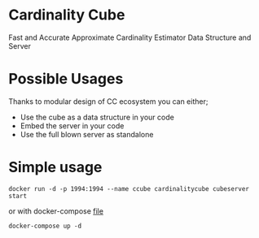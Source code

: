 # Cardinality Cube 
Fast and Accurate Approximate Cardinality Estimator Data Structure and Server


# Possible Usages
Thanks to modular design of CC ecosystem you can either;
- Use the cube as a data structure in your code 
- Embed the server in your code 
- Use the full blown server as standalone

# Simple usage

```
docker run -d -p 1994:1994 --name ccube cardinalitycube cubeserver start
```

or with docker-compose [file](https://raw.githubusercontent.com/ibotheperfect/docker-cardinalitycube/master/docker-compose.yml)

```
docker-compose up -d 
```
